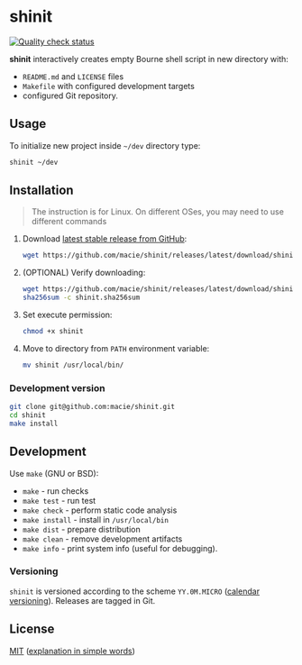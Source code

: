 # shinit

[![Quality check status](https://github.com/macie/shinit/actions/workflows/check.yml/badge.svg)](https://github.com/macie/shinit/actions/workflows/check.yml)

**shinit** interactively creates empty Bourne shell script in new directory with:

- `README.md` and `LICENSE` files
- `Makefile` with configured development targets
- configured Git repository.

## Usage

To initialize new project inside `~/dev` directory type:
 
```sh
shinit ~/dev
```

## Installation

>The instruction is for Linux. On different OSes, you may need to use different
>commands

1. Download [latest stable release from GitHub](https://github.com/macie/shinit/releases/latest):

    ```bash
    wget https://github.com/macie/shinit/releases/latest/download/shinit
    ```

2. (OPTIONAL) Verify downloading:

    ```bash
    wget https://github.com/macie/shinit/releases/latest/download/shinit.sha256sum
    sha256sum -c shinit.sha256sum
    ```

3. Set execute permission:

    ```bash
    chmod +x shinit
    ```

4. Move to directory from `PATH` environment variable:

    ```bash
    mv shinit /usr/local/bin/
    ```

### Development version

```bash
git clone git@github.com:macie/shinit.git
cd shinit
make install
```

## Development

Use `make` (GNU or BSD):

- `make` - run checks
- `make test` - run test
- `make check` - perform static code analysis
- `make install` - install in `/usr/local/bin`
- `make dist` - prepare distribution
- `make clean` - remove development artifacts
- `make info` - print system info (useful for debugging).


### Versioning

`shinit` is versioned according to the scheme `YY.0M.MICRO` ([calendar versioning](https://calver.org/)). Releases are tagged in Git.

## License

[MIT](./LICENSE) ([explanation in simple words](https://tldrlegal.com/license/mit-license))
